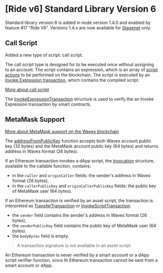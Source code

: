 # [Ride v6] Standard Library Version 6

Standard library version 6 is added in node version 1.4.0 and enabled by feature #17 “Ride V6”. Versions 1.4.x are now available for [Stagenet](/en/blockchain/blockchain-network/) only.

## Call Script

Added a new type of script: call script.

The call script type is designed for to be executed once without assigning to an account. The script contains an expression, which is an array of [script actions](/en/ride/structures/script-actions/) to be performed on the blockchain. The script is executed by an [Invoke Expression transaction](/en/blockchain/transaction-type/invoke-expression-transaction), which contains the compiled script.

[More about call script](/en/ride/v6/script/script-types/call-script)

The [InvokeExpressionTransaction](/en/ride/v6/structures/transaction-structures/invoke-expression-transaction) structure is used to verify the an Invoke Expression transaction by smart contracts.

<!-- ## Continued Computations

Added support for dApp scripts with complexity over 10,000. The execution of such a script is split into several stages. The first stage of computations is performed within the Invoke Script transaction. The further stages are performed within Continuation transactions that are created automatically by block generators. [More about continued computations](/en/ride/advanced/continuation)

> Continued computations and dApp-to-dApp invocation are mutually exclusive, that is, they cannot be initiated by the same transaction.
-->

## MetaMask Support

[More about MetaMask support on the Waves blockchain](/en/keep-in-touch/metamask)

The [addressFromPublicKey](/en/ride/v6/functions/built-in-functions/converting-functions#addressfrompublickey-bytevector-address) function accepts both Waves account public key (32 bytes) and the MetaMask account public key (64 bytes) and returns address in Waves format (26 bytes).

If an Ethereum transaction invokes a dApp script, the [Invocation](/en/ride/structures/common-structures/invocation) structure, available to the callable function, contains:
- in the `caller` and `originCaller` fields: the sender's address in Waves format (26 bytes),
- in the `callerPublicKey` and `originCallerPublicKey` fields: the public key of MetaMask user (64 bytes).

If an Ethereum transaction is verified by an asset script, the transaction is interpreted as [TransferTransaction](/en/ride/structures/transaction-structures/transfer-transaction) or [InvokeScriptTransaction](/en/ride/structures/transaction-structures/invoke-script-transaction):
- the `sender` field contains the sender's address in Waves format (26 bytes),
- the `senderPublicKey` field contains the public key of MetaMask user (64 bytes).
- the `bodyBytes` field is empty.

> A transaction signature is not available in an asset script.

An Ethereum transaction is never verified by a smart account or a dApp script verifier function, since th Ethereum transaction cannot be sent from a smart account or dApp.
